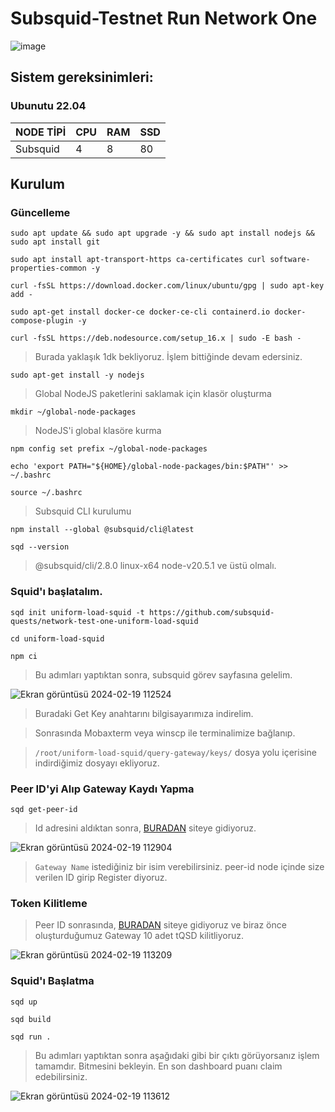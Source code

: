 # Subsquid-Testnet Run Network One

![image](https://pbs.twimg.com/profile_banners/1417081246904197121/1694021343/1500x500)

## Sistem gereksinimleri:
### Ubunutu 22.04
NODE TİPİ | CPU     | RAM      | SSD     |
| ------------- | ------------- | ------------- | -------- |
| Subsquid  | 4          | 8       | 80  |
  

## Kurulum

### Güncelleme

```
sudo apt update && sudo apt upgrade -y && sudo apt install nodejs && sudo apt install git
```
```
sudo apt install apt-transport-https ca-certificates curl software-properties-common -y
```
```
curl -fsSL https://download.docker.com/linux/ubuntu/gpg | sudo apt-key add -
```

```
sudo apt-get install docker-ce docker-ce-cli containerd.io docker-compose-plugin -y
```

```
curl -fsSL https://deb.nodesource.com/setup_16.x | sudo -E bash -
```

> Burada yaklaşık 1dk bekliyoruz. İşlem bittiğinde devam edersiniz.

```
sudo apt-get install -y nodejs
```

> Global NodeJS paketlerini saklamak için klasör oluşturma

```
mkdir ~/global-node-packages
```

> NodeJS'i global klasöre kurma

```
npm config set prefix ~/global-node-packages
```
```
echo 'export PATH="${HOME}/global-node-packages/bin:$PATH"' >> ~/.bashrc
```

```
source ~/.bashrc
```

> Subsquid CLI kurulumu

```
npm install --global @subsquid/cli@latest
```

```
sqd --version
```

> @subsquid/cli/2.8.0 linux-x64 node-v20.5.1 ve üstü olmalı.

### Squid'ı başlatalım.

```
sqd init uniform-load-squid -t https://github.com/subsquid-quests/network-test-one-uniform-load-squid
```
```
cd uniform-load-squid
```
```
npm ci
```

> Bu adımları yaptıktan sonra, subsquid görev sayfasına gelelim.

![Ekran görüntüsü 2024-02-19 112524](https://github.com/CoinHuntersTR/Subsquid-Testnet/assets/111747226/04e4b1a9-5be9-4a79-af3f-cd704c3001b3)


> Buradaki Get Key anahtarını bilgisayarımıza indirelim.

> Sonrasında Mobaxterm veya winscp ile terminalimize bağlanıp.

>  `/root/uniform-load-squid/query-gateway/keys/` dosya yolu içerisine indirdiğimiz dosyayı ekliyoruz.

### Peer ID'yi Alıp Gateway Kaydı Yapma

```
sqd get-peer-id
```

> Id adresini aldıktan sonra, [BURADAN](https://app.subsquid.io/profile/gateways/add?testnet) siteye gidiyoruz.

![Ekran görüntüsü 2024-02-19 112904](https://github.com/CoinHuntersTR/Subsquid-Testnet/assets/111747226/4c430441-1234-4254-9b98-cde17e6f72fe)

> `Gateway Name` istediğiniz bir isim verebilirsiniz. peer-id node içinde size verilen ID girip Register diyoruz.

### Token Kilitleme

> Peer ID sonrasında, [BURADAN](https://app.subsquid.io/profile/gateways) siteye gidiyoruz ve biraz önce oluşturduğumuz Gateway 10 adet tQSD kilitliyoruz.

![Ekran görüntüsü 2024-02-19 113209](https://github.com/CoinHuntersTR/Subsquid-Testnet/assets/111747226/010ef2cf-ccfe-479e-95f7-c259675d40e5)

### Squid'ı Başlatma

```
sqd up
```
```
sqd build
```
```
sqd run .
```
> Bu adımları yaptıktan sonra aşağıdaki gibi bir çıktı görüyorsanız işlem tamamdır. Bitmesini bekleyin. En son dashboard puanı claim edebilirsiniz.

![Ekran görüntüsü 2024-02-19 113612](https://github.com/CoinHuntersTR/Subsquid-Testnet/assets/111747226/fa0f72fb-5c42-4af8-8cb2-6eda98af0596)

